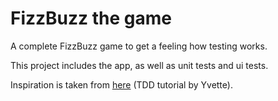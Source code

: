 #  FizzBuzz the game

A complete FizzBuzz game to get a feeling how testing works.

This project includes the app, as well as unit tests and ui tests.

Inspiration is taken from [here](https://medium.com/@ynzc/getting-started-with-tdd-in-swift-2fab3e07204b) (TDD tutorial by Yvette).
